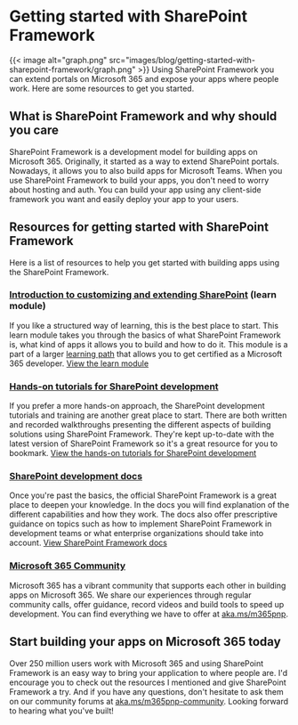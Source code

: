 # Getting started with SharePoint Framework

{{< image alt="graph.png" src="images/blog/getting-started-with-sharepoint-framework/graph.png" >}}
Using SharePoint Framework you can extend portals on Microsoft 365 and
expose your apps where people work. Here are some resources to get you
started.
## What is SharePoint Framework and why should you care 

SharePoint Framework is a development model for building apps on
Microsoft 365. Originally, it started as a way to extend SharePoint
portals. Nowadays, it allows you to also build apps for Microsoft Teams.
When you use SharePoint Framework to build your apps, you don\'t need to
worry about hosting and auth. You can build your app using any
client-side framework you want and easily deploy your app to your users.
## Resources for getting started with SharePoint Framework 

Here is a list of resources to help you get started with building apps
using the SharePoint Framework.
### [Introduction to customizing and extending SharePoint](https://docs.microsoft.com/learn/modules/intro-sharepoint-framework/?WT.mc_id=m365-14993-wmastyka) (learn module) 

If you like a structured way of learning, this is the best place to
start. This learn module takes you through the basics of what SharePoint
Framework is, what kind of apps it allows you to build and how to do it.
This module is a part of a larger [learning
path](https://docs.microsoft.com/learn/paths/m365-extend-fundamental/?WT.mc_id=m365-14993-wmastyka)
that allows you to get certified as a Microsoft 365 developer.
[View the learn
module](https://docs.microsoft.com/learn/modules/intro-sharepoint-framework/?WT.mc_id=m365-14993-wmastyka)
### [Hands-on tutorials for SharePoint development](https://docs.microsoft.com/sharepoint/dev/training/training?WT.mc_id=m365-14993-wmastyka) 

If you prefer a more hands-on approach, the SharePoint development
tutorials and training are another great place to start. There are both
written and recorded walkthroughs presenting the different aspects of
building solutions using SharePoint Framework. They\'re kept up-to-date
with the latest version of SharePoint Framework so it\'s a great
resource for you to bookmark.
[View the hands-on tutorials for SharePoint
development](https://docs.microsoft.com/sharepoint/dev/training/training?WT.mc_id=m365-14993-wmastyka)
### [SharePoint development docs](https://docs.microsoft.com/sharepoint/dev/spfx/sharepoint-framework-overview?WT.mc_id=m365-14993-wmastyka) 

Once you\'re past the basics, the official SharePoint Framework is a
great place to deepen your knowledge. In the docs you will find
explanation of the different capabilities and how they work. The docs
also offer prescriptive guidance on topics such as how to implement
SharePoint Framework in development teams or what enterprise
organizations should take into account.
[View SharePoint Framework
docs](https://docs.microsoft.com/sharepoint/dev/spfx/sharepoint-framework-overview?WT.mc_id=m365-14993-wmastyka)
### [Microsoft 365 Community](https://pnp.github.io/) 

Microsoft 365 has a vibrant community that supports each other in
building apps on Microsoft 365. We share our experiences through regular
community calls, offer guidance, record videos and build tools to speed
up development. You can find everything we have to offer at
[aka.ms/m365pnp](https://aka.ms/m365pnp).
## Start building your apps on Microsoft 365 today 

Over 250 million users work with Microsoft 365 and using SharePoint
Framework is an easy way to bring your application to where people are.
I\'d encourage you to check out the resources I mentioned and give
SharePoint Framework a try. And if you have any questions, don\'t
hesitate to ask them on our community forums at
[aka.ms/m365pnp-community](https://techcommunity.microsoft.com/t5/microsoft-365-pnp/ct-p/Microsoft365PnP?WT.mc_id=m365-14993-wmastyka).
Looking forward to hearing what you\'ve built!
